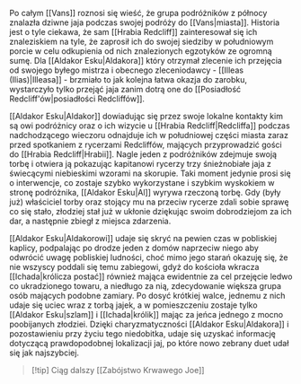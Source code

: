 Po całym [[Vans]] roznosi się wieść, że grupa podróżników z północy znalazła dziwne jaja podczas swojej podróży do [[Vans|miasta]]. Historia jest o tyle ciekawa, że sam [[Hrabia Redcliff]] zainteresował się ich znaleziskiem na tyle, że zaprosił ich do swojej siedziby w południowym porcie w celu odkupienia od nich znalezionych egzotyków ze ogromną sumę.
Dla [[Aldakor Esku|Aldakora]] który otrzymał zlecenie ich przejęcia od swojego byłego mistrza i obecnego zleceniodawcy - [[Illeas (Ilias)|Illeasa]] - brzmiało to jak kolejna łatwa okazja do zarobku, wystarczyło tylko przejąć jaja zanim dotrą one do [[Posiadłość Redcliff'ów|posiadłości Redcliffów]].

[[Aldakor Esku|Aldakor]] dowiadując się przez swoje lokalne kontakty kim są owi podróżnicy oraz o ich wizycie u [[Hrabia Redcliff|Redcliffa]] podczas nadchodzącego wieczoru odnajduje ich w południowej części miasta zaraz przed spotkaniem z rycerzami Redcliffów, mających przyprowadzić gości do [[Hrabia Redcliff|Hrabii]]. 
Nagle jeden z podróżników zdejmuje swoją torbę i otwiera ją pokazując kapitanowi rycerzy trzy śnieżnobiałe jaja z świecącymi niebieskimi wzorami na skorupie. Taki moment jedynie prosi się o interwencje, co zostaje szybko wykorzystane i szybkim wyskokiem w stronę podróżnika, [[Aldakor Esku|Al]] wyrywa rzeczoną torbę. Gdy (były już) właściciel torby oraz stojący mu na przeciw rycerze zdali sobie sprawę co się stało, złodziej stał już w ukłonie dziękując swoim dobrodziejom za ich dar, a następnie zbiegł z miejsca zdarzenia.

[[Aldakor Esku|Aldakorowi]] udaje się skryć na pewien czas w pobliskiej kaplicy, podpalając po drodze jeden z domów naprzeciw niego aby odwrócić uwagę pobliskiej ludności, choć mimo jego starań okazuję się, że nie wszyscy poddali się temu zabiegowi, gdyż do kościoła wkracza [[Ichada|królicza postać]] również mająca ewidentnie za cel przejęcie ledwo co ukradzionego towaru, a niedługo za nią, zdecydowanie większa grupa osób mających podobne zamiary. Po dosyć krótkiej walce, jednemu z nich udaje się uciec wraz z torbą jajek, a w pomieszczeniu zostaje tylko [[Aldakor Esku|szlam]] i [[Ichada|królik]] mając za jeńca jednego z mocno poobijanych złodziei.
Dzięki charyzmatyczności [[Aldakor Esku|Aldakora]] i pozostawieniu przy życiu tego niedobitka, udaje się uzyskać informację dotyczącą prawdopodobnej lokalizacji jaj, po które nowo zebrany duet udał się jak najszybciej.

>[!tip] Ciąg dalszy
>[[Zabójstwo Krwawego Joe]]